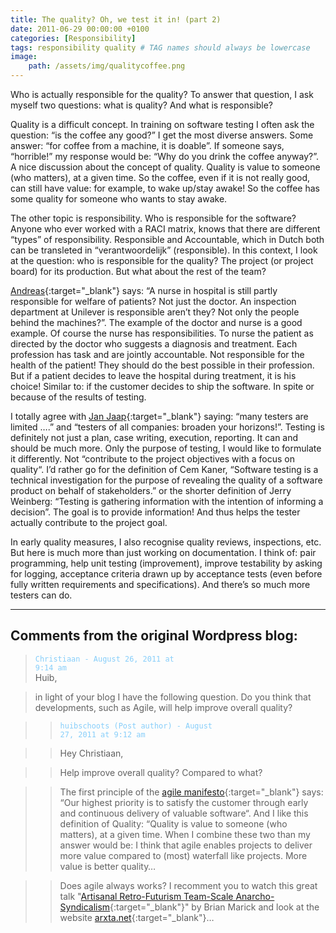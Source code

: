 ```yaml
---
title: The quality? Oh, we test it in! (part 2)
date: 2011-06-29 00:00:00 +0100
categories: [Responsibility]
tags: responsibility quality # TAG names should always be lowercase
image:
    path: /assets/img/qualitycoffee.png
---
```


Who is actually responsible for the quality? To answer that question, I ask myself two questions: what is quality? And what is responsible?

Quality is a difficult concept. In training on software testing I often ask the question: “is the coffee any good?” I get the most diverse answers. Some answer: “for coffee from a machine, it is doable”. If someone says, “horrible!” my response would be: “Why do you drink the coffee anyway?”. A nice discussion about the concept of quality. Quality is value to someone (who matters), at a given time. So the coffee, even if it is not really good, can still have value: for example, to wake up/stay awake! So the coffee has some quality for someone who wants to stay awake.

The other topic is responsibility. Who is responsible for the software? Anyone who ever worked with a RACI matrix, knows that there are different “types” of responsibility. Responsible and Accountable, which in Dutch both can be transleted in “verantwoordelijk” (responsible). In this context, I look at the question: who is responsible for the quality? The project (or project board) for its production. But what about the rest of the team?

[Andreas](https://www.linkedin.com/in/andreasprins/){:target="_blank"} says: “A nurse in hospital is still partly responsible for welfare of patients? Not just the doctor. An inspection department at Unilever is responsible aren’t they? Not only the people behind the machines?”. The example of the doctor and nurse is a good example. Of course the nurse has responsibilities. To nurse the patient as directed by the doctor who suggests a diagnosis and treatment. Each profession has task and are jointly accountable. Not responsible for the health of the patient! They should do the best possible in their profession. But if a patient decides to leave the hospital during treatment, it is his choice! Similar to: if the customer decides to ship the software. In spite or because of the results of testing.

I totally agree with [Jan Jaap](https://www.linkedin.com/in/jan-jaap-cannegieter-44244/){:target="_blank"} saying: “many testers are limited ….” and “testers of all companies: broaden your horizons!”. Testing is definitely not just a plan, case writing, execution, reporting. It can and should be much more. Only the purpose of testing, I would like to formulate it differently. Not “contribute to the project objectives with a focus on quality“. I’d rather go for the definition of Cem Kaner, “Software testing is a technical investigation for the purpose of revealing the quality of a software product on behalf of stakeholders.” or the shorter definition of Jerry Weinberg: “Testing is gathering information with the intention of informing a decision”. The goal is to provide information! And thus helps the tester actually contribute to the project goal.

In early quality measures, I also recognise quality reviews, inspections, etc. But here is much more than just working on documentation. I think of: pair programming, help unit testing (improvement), improve testability by asking for logging, acceptance criteria drawn up by acceptance tests (even before fully written requirements and specifications). And there’s so much more testers can do.

---

## Comments from the original Wordpress blog:

> <code style="color : lightskyblue">Christiaan - August 26, 2011 at 9:14 am</code><br>
> Huib,

> in light of your blog I have the following question. Do you think that developments, such as Agile, will help improve overall quality?

>> <code style="color : lightskyblue">huibschoots (Post author) - August 27, 2011 at 9:12 am</code><br>

>>Hey Christiaan,

>> Help improve overall quality? Compared to what?

>> The first principle of the [agile manifesto](https://agilemanifesto.org/principles.html){:target="_blank"} says: “Our highest priority is to satisfy the customer through early and continuous delivery of valuable software“. And I like this definition of Quality: “Quality is value to someone (who matters), at a given time. When I combine these two than my answer would be: I think that agile enables projects to deliver more value compared to (most) waterfall like projects. More value is better quality…

>> Does agile always works? I recomment you to watch this great talk "[Artisanal Retro-Futurism Team-Scale Anarcho-Syndicalism](https://youtu.be/T5yv-WcQ4wY?si=8ekVFcPyZi-Cl_8W){:target="_blank"}" by Brian Marick and look at the website [arxta.net](http://www.arxta.net/){:target="_blank"}…
